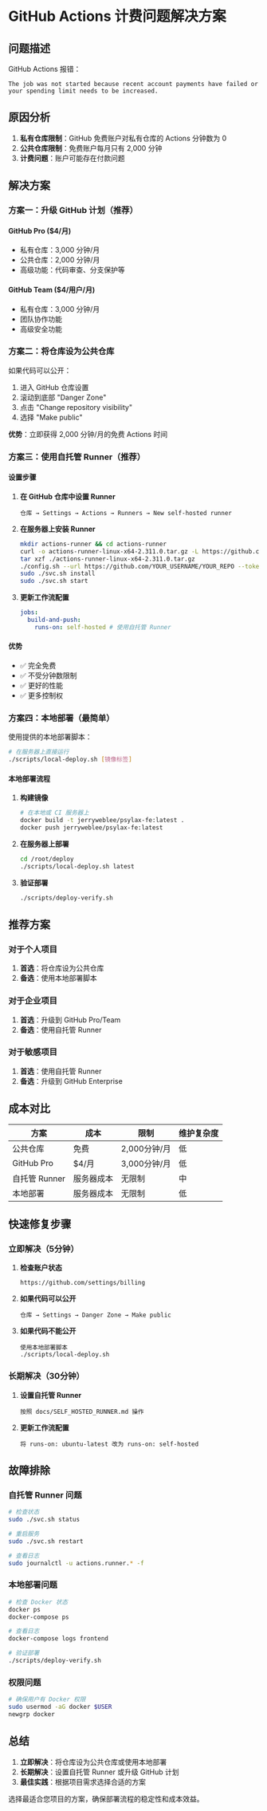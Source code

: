# GitHub Actions 计费问题解决方案

## 问题描述

GitHub Actions 报错：

```
The job was not started because recent account payments have failed or your spending limit needs to be increased.
```

## 原因分析

1. **私有仓库限制**：GitHub 免费账户对私有仓库的 Actions 分钟数为 0
2. **公共仓库限制**：免费账户每月只有 2,000 分钟
3. **计费问题**：账户可能存在付款问题

## 解决方案

### 方案一：升级 GitHub 计划（推荐）

#### GitHub Pro ($4/月)

- 私有仓库：3,000 分钟/月
- 公共仓库：2,000 分钟/月
- 高级功能：代码审查、分支保护等

#### GitHub Team ($4/用户/月)

- 私有仓库：3,000 分钟/月
- 团队协作功能
- 高级安全功能

### 方案二：将仓库设为公共仓库

如果代码可以公开：

1. 进入 GitHub 仓库设置
2. 滚动到底部 "Danger Zone"
3. 点击 "Change repository visibility"
4. 选择 "Make public"

**优势**：立即获得 2,000 分钟/月的免费 Actions 时间

### 方案三：使用自托管 Runner（推荐）

#### 设置步骤

1. **在 GitHub 仓库中设置 Runner**

   ```
   仓库 → Settings → Actions → Runners → New self-hosted runner
   ```

2. **在服务器上安装 Runner**

   ```bash
   mkdir actions-runner && cd actions-runner
   curl -o actions-runner-linux-x64-2.311.0.tar.gz -L https://github.com/actions/runner/releases/download/v2.311.0/actions-runner-linux-x64-2.311.0.tar.gz
   tar xzf ./actions-runner-linux-x64-2.311.0.tar.gz
   ./config.sh --url https://github.com/YOUR_USERNAME/YOUR_REPO --token YOUR_TOKEN
   sudo ./svc.sh install
   sudo ./svc.sh start
   ```

3. **更新工作流配置**
   ```yaml
   jobs:
     build-and-push:
       runs-on: self-hosted # 使用自托管 Runner
   ```

#### 优势

- ✅ 完全免费
- ✅ 不受分钟数限制
- ✅ 更好的性能
- ✅ 更多控制权

### 方案四：本地部署（最简单）

使用提供的本地部署脚本：

```bash
# 在服务器上直接运行
./scripts/local-deploy.sh [镜像标签]
```

#### 本地部署流程

1. **构建镜像**

   ```bash
   # 在本地或 CI 服务器上
   docker build -t jerryweblee/psylax-fe:latest .
   docker push jerryweblee/psylax-fe:latest
   ```

2. **在服务器上部署**

   ```bash
   cd /root/deploy
   ./scripts/local-deploy.sh latest
   ```

3. **验证部署**
   ```bash
   ./scripts/deploy-verify.sh
   ```

## 推荐方案

### 对于个人项目

1. **首选**：将仓库设为公共仓库
2. **备选**：使用本地部署脚本

### 对于企业项目

1. **首选**：升级到 GitHub Pro/Team
2. **备选**：使用自托管 Runner

### 对于敏感项目

1. **首选**：使用自托管 Runner
2. **备选**：升级到 GitHub Enterprise

## 成本对比

| 方案          | 成本       | 限制         | 维护复杂度 |
| ------------- | ---------- | ------------ | ---------- |
| 公共仓库      | 免费       | 2,000分钟/月 | 低         |
| GitHub Pro    | $4/月      | 3,000分钟/月 | 低         |
| 自托管 Runner | 服务器成本 | 无限制       | 中         |
| 本地部署      | 服务器成本 | 无限制       | 低         |

## 快速修复步骤

### 立即解决（5分钟）

1. **检查账户状态**

   ```
   https://github.com/settings/billing
   ```

2. **如果代码可以公开**

   ```
   仓库 → Settings → Danger Zone → Make public
   ```

3. **如果代码不能公开**
   ```
   使用本地部署脚本
   ./scripts/local-deploy.sh
   ```

### 长期解决（30分钟）

1. **设置自托管 Runner**

   ```
   按照 docs/SELF_HOSTED_RUNNER.md 操作
   ```

2. **更新工作流配置**
   ```
   将 runs-on: ubuntu-latest 改为 runs-on: self-hosted
   ```

## 故障排除

### 自托管 Runner 问题

```bash
# 检查状态
sudo ./svc.sh status

# 重启服务
sudo ./svc.sh restart

# 查看日志
sudo journalctl -u actions.runner.* -f
```

### 本地部署问题

```bash
# 检查 Docker 状态
docker ps
docker-compose ps

# 查看日志
docker-compose logs frontend

# 验证部署
./scripts/deploy-verify.sh
```

### 权限问题

```bash
# 确保用户有 Docker 权限
sudo usermod -aG docker $USER
newgrp docker
```

## 总结

1. **立即解决**：将仓库设为公共仓库或使用本地部署
2. **长期解决**：设置自托管 Runner 或升级 GitHub 计划
3. **最佳实践**：根据项目需求选择合适的方案

选择最适合您项目的方案，确保部署流程的稳定性和成本效益。
